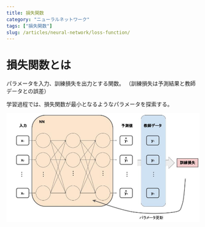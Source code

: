 ```yaml
---
title: 損失関数
category: "ニューラルネットワーク"
tags: ["損失関数"]
slug: /articles/neural-network/loss-function/
---
```



# 損失関数とは
パラメータを入力、訓練損失を出力とする関数。
（訓練損失は予測結果と教師データとの誤差）

学習過程では、損失関数が最小となるようなパラメータを探索する。

![eyecatch](./parameters-update.jpg)
